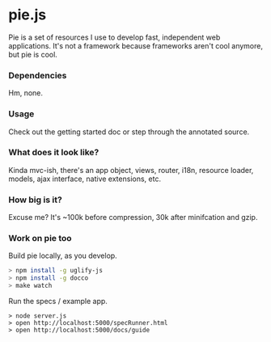 # pie.js

Pie is a set of resources I use to develop fast, independent web applications. It's not a framework because frameworks aren't cool anymore, but pie is cool.

### Dependencies

Hm, none.

### Usage

Check out the getting started doc or step through the annotated source.

### What does it look like?

Kinda mvc-ish, there's an app object, views, router, i18n, resource loader, models, ajax interface, native extensions, etc.

### How big is it?

Excuse me? It's ~100k before compression, 30k after minifcation and gzip.

### Work on pie too

Build pie locally, as you develop.

```bash
> npm install -g uglify-js
> npm install -g docco
> make watch
```

Run the specs / example app.

```base
> node server.js
> open http://localhost:5000/specRunner.html
> open http://localhost:5000/docs/guide
```
